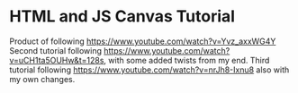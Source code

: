 # HTML and JS Canvas Tutorial

Product of following https://www.youtube.com/watch?v=Yvz_axxWG4Y
Second tutorial following https://www.youtube.com/watch?v=uCH1ta5OUHw&t=128s, with some added twists from my end.
Third tutorial following https://www.youtube.com/watch?v=nrJh8-Ixnu8 also with my own changes.
